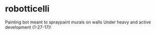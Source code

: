 # robotticelli

Painting bot meant to spraypaint murals on walls
Under heavy and active development (1-27-17)!

